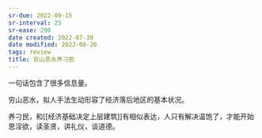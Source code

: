 ```yaml
---
sr-due: 2022-09-15
sr-interval: 25
sr-ease: 290
date created: 2022-07-30
date modified: 2022-08-20
tags: review
title: 穷山恶水养刁民
---
```


一句话包含了很多信息量。

穷山恶水，拟人手法生动形容了经济落后地区的基本状况。

养刁民，和[[经济基础决定上层建筑]]有相似表达，人只有解决温饱了，才能开始思淫欲，读圣贤，讲礼仪，谈道德。

